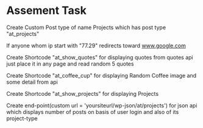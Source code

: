 # Assement Task
Create Custom Post type of name Projects which has post type "at_projects"

If anyone whom ip start with "77.29" redirects toward www.google.com

Create Shortcode "at_show_quotes" for displaying quotes from quotes api just place it in any page and read random 5 quotes

Create Shortcode "at_coffee_cup" for displaying Random Coffee image and some detail from api

Create Shortcode "at_show_projects" for displaying Projects

Create end-point(custom url = 'yoursiteurl/wp-json/at/projects') for json api which displays number of posts on basis of user login and also of its project-type

